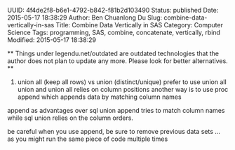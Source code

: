 UUID: 4f4de2f8-b6e1-4792-b842-f81b2d103490
Status: published
Date: 2015-05-17 18:38:29
Author: Ben Chuanlong Du
Slug: combine-data-vertically-in-sas
Title: Combine Data Vertically in SAS
Category: Computer Science
Tags: programming, SAS, combine, concatenate, vertically, rbind
Modified: 2015-05-17 18:38:29

**
Things under legendu.net/outdated are outdated technologies 
that the author does not plan to update any more. 
Please look for better alternatives.
**



1. union all (keep all rows) vs union (distinct/unique) 
prefer to use union all
union and union all relies on column positions
another way is to use proc append which appends data by matching column names


append as advantages over sql union
append tries to match column names while sql union relies on the column orders. 

be careful when you use append, be sure to remove previous data sets ...
as you might run the same piece of code multiple times
